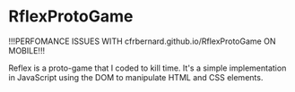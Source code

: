 # RflexProtoGame
!!!PERFOMANCE ISSUES WITH cfrbernard.github.io/RflexProtoGame ON MOBILE!!! 

Reflex is a proto-game that I coded to kill time. It's a simple implementation in JavaScript using the  DOM to manipulate HTML and CSS elements. 
